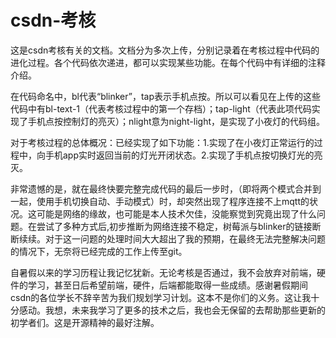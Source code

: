 # csdn-考核
这是csdn考核有关的文档。文档分为多次上传，分别记录着在考核过程中代码的进化过程。各个代码依次递进，都可以实现某些功能。在每个代码中有详细的注释介绍。

在代码命名中，bl代表“blinker”，tap表示手机点按。所以可以看见在上传的这些代码中有bl-text-1（代表考核过程中的第一个存档）；tap-light（代表此项代码实现了手机点按控制灯的亮灭）；nlight意为night-light，是实现了小夜灯的代码组。

对于考核过程的总体概况：已经实现了如下功能：1.实现了在小夜灯正常运行的过程中，向手机app实时返回当前的灯光开闭状态。2.实现了手机点按切换灯光的亮灭。

非常遗憾的是，就在最终快要完整完成代码的最后一步时，（即将两个模式合并到一起，使用手机切换自动、手动模式）时，却突然出现了程序连接不上mqtt的状况。这可能是网络的缘故，也可能是本人技术欠佳，没能察觉到究竟出现了什么问题。在尝试了多种方式后,初步推断为网络连接不稳定，树莓派与blinker的链接断断续续。对于这一问题的处理时间大大超出了我的预期，在最终无法完整解决问题的情况下，无奈将已经完成的工作上传至git。

自暑假以来的学习历程让我记忆犹新。无论考核是否通过，我不会放弃对前端，硬件的学习，甚至日后希望前端，硬件，后端都能取得一些成绩。感谢暑假期间csdn的各位学长不辞辛苦为我们规划学习计划。这本不是你们的义务。这让我十分感动。我想，未来我学习了更多的技术之后，我也会无保留的去帮助那些更新的初学者们。这是开源精神的最好注解。
